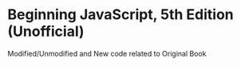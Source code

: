 # Beginning JavaScript, 5th Edition (Unofficial)

Modified/Unmodified and New code related to Original Book